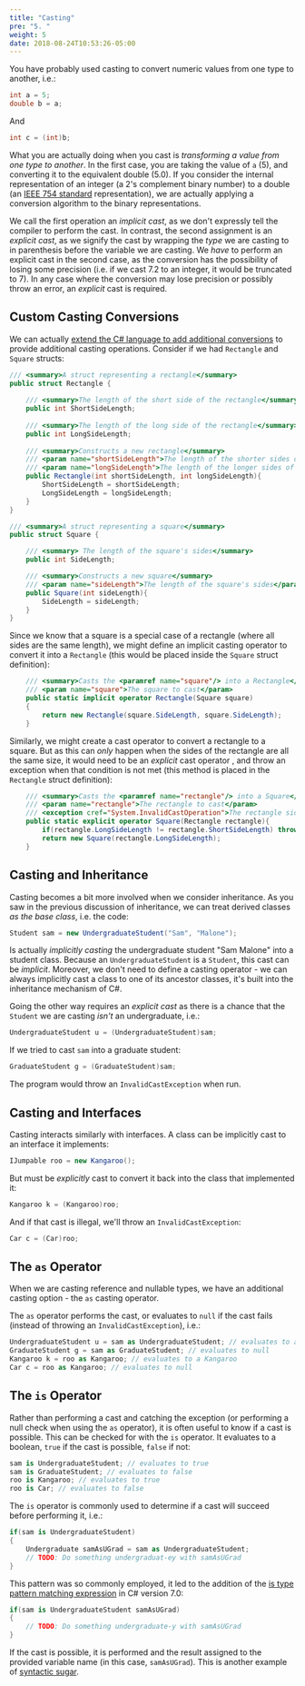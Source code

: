```yaml
---
title: "Casting"
pre: "5. "
weight: 5
date: 2018-08-24T10:53:26-05:00
---
```

You have probably used casting to convert numeric values from one type to another, i.e.:

```csharp 
int a = 5;
double b = a;
```

And 

```csharp 
int c = (int)b;
```

What you are actually doing when you cast is _transforming a value from one type to another_.  In the first case, you are taking the value of `a` (5), and converting it to the equivalent double (5.0).  If you consider the internal representation of an integer (a 2's complement binary number) to a double (an [IEEE 754 standard](https://en.wikipedia.org/wiki/IEEE_754) representation), we are actually applying a conversion algorithm to the binary representations.  

We call the first operation an _implicit cast_, as we don't expressly tell the compiler to perform the cast. In contrast, the second assignment is an _explicit cast_, as we signify the cast by wrapping the _type_ we are casting to in parenthesis before the variable we are casting.  We _have_ to perform an explicit cast in the second case, as the conversion has the possibility of losing some precision (i.e. if we cast 7.2 to an integer, it would be truncated to 7).  In any case where the conversion may lose precision or possibly throw an error, an _explicit_ cast is required.

## Custom Casting Conversions
We can actually [extend the C# language to add additional conversions](https://docs.microsoft.com/en-us/dotnet/csharp/language-reference/operators/user-defined-conversion-operators) to provide additional casting operations.  Consider if we had `Rectangle` and `Square` structs:

```csharp
/// <summary>A struct representing a rectangle</summary>
public struct Rectangle {
    
    /// <summary>The length of the short side of the rectangle</summary>
    public int ShortSideLength;
    
    /// <summary>The length of the long side of the rectangle</summary>
    public int LongSideLength;
    
    /// <summary>Constructs a new rectangle</summary>
    /// <param name="shortSideLength">The length of the shorter sides of the rectangle</param>
    /// <param name="longSideLength">The length of the longer sides of the rectangle</param>
    public Rectangle(int shortSideLength, int longSideLength){
        ShortSideLength = shortSideLength;
        LongSideLength = longSideLength;
    }
}

/// <summary>A struct representing a square</summary>
public struct Square {

    /// <summary> The length of the square's sides</summary>
    public int SideLength;

    /// <summary>Constructs a new square</summary>
    /// <param name="sideLength">The length of the square's sides</param>
    public Square(int sideLength){
        SideLength = sideLength;
    }
}
```

Since we know that a square is a special case of a rectangle (where all sides are the same length), we might define an implicit casting operator to convert it into a `Rectangle` (this would be placed inside the `Square` struct definition):

```csharp
    /// <summary>Casts the <paramref name="square"/> into a Rectangle</summary>
    /// <param name="square">The square to cast</param>
    public static implicit operator Rectangle(Square square) 
    {
        return new Rectangle(square.SideLength, square.SideLength);
    }
```

Similarly, we might create a cast operator to convert a rectangle to a square.  But as this can _only_ happen when the sides of the rectangle are all the same size, it would need to be an _explicit_ cast operator , and throw an exception when that condition is not met (this method is placed in the `Rectangle` struct definition):

```csharp
    /// <summary>Casts the <paramref name="rectangle"/> into a Square</summary>
    /// <param name="rectangle">The rectangle to cast</param>
    /// <exception cref="System.InvalidCastOperation">The rectangle sides must be equal to cast to a square</exception>
    public static explicit operator Square(Rectangle rectangle){
        if(rectangle.LongSideLength != rectangle.ShortSideLength) throw new InvalidCastException("The sides of a square must be of equal lengths");
        return new Square(rectangle.LongSideLength);
    }
```

## Casting and Inheritance
Casting becomes a bit more involved when we consider inheritance.  As you saw in the previous discussion of inheritance, we can treat derived classes _as the base class_, i.e. the code:

```csharp 
Student sam = new UndergraduateStudent("Sam", "Malone");
```

Is actually _implicitly casting_ the undergraduate student "Sam Malone" into a student class.  Because an `UndergraduateStudent` is a `Student`, this cast can be _implicit_.  Moreover, we don't need to define a casting operator - we can always implicitly cast a class to one of its ancestor classes, it's built into the inheritance mechanism of C#.

Going the other way requires an _explicit cast_ as there is a chance that the `Student` we are casting _isn't_ an undergraduate, i.e.:

```csharp
UndergraduateStudent u = (UndergraduateStudent)sam;
```

If we tried to cast `sam` into a graduate student:

```csharp
GraduateStudent g = (GraduateStudent)sam;
```

The program would throw an `InvalidCastException` when run.

## Casting and Interfaces
Casting interacts similarly with interfaces.  A class can be implicitly cast to an interface it implements:

```csharp
IJumpable roo = new Kangaroo();
```

But must be _explicitly_ cast to convert it back into the class that implemented it:

```csharp 
Kangaroo k = (Kangaroo)roo;
```

And if that cast is illegal, we'll throw an `InvalidCastException`:

```csharp
Car c = (Car)roo;
```

## The `as` Operator
When we are casting reference and nullable types, we have an additional casting option - the `as` casting operator.  

The `as` operator performs the cast, or evaluates to `null` if the cast fails (instead of throwing an `InvalidCastException`), i.e.:

```csharp
UndergraduateStudent u = sam as UndergraduateStudent; // evaluates to an UndergraduateStudent 
GraduateStudent g = sam as GraduateStudent; // evaluates to null
Kangaroo k = roo as Kangaroo; // evaluates to a Kangaroo 
Car c = roo as Kangaroo; // evaluates to null
```

## The `is` Operator
Rather than performing a cast and catching the exception (or performing a null check when using the `as` operator), it is often useful to know if a cast is possible.  This can be checked for with the `is` operator.  It evaluates to a boolean, `true` if the cast is possible, `false` if not:

```csharp
sam is UndergraduateStudent; // evaluates to true
sam is GraduateStudent; // evaluates to false
roo is Kangaroo; // evaluates to true
roo is Car; // evaluates to false
```

The `is` operator is commonly used to determine if a cast will succeed before performing it, i.e.:

```csharp
if(sam is UndergraduateStudent) 
{
    Undergraduate samAsUGrad = sam as UndergraduateStudent;
    // TODO: Do something undergraduat-ey with samAsUGrad
}
```

This pattern was so commonly employed, it led to the addition of the [is type pattern matching expression](https://docs.microsoft.com/en-us/dotnet/csharp/pattern-matching#the-is-type-pattern-expression) in C# version 7.0:

```csharp 
if(sam is UndergraduateStudent samAsUGrad) 
{
    // TODO: Do something undergraduate-y with samAsUGrad
}
```

If the cast is possible, it is performed and the result assigned to the provided variable name (in this case, `samAsUGrad`).  This is another example of [syntactic sugar](https://en.wikipedia.org/wiki/Syntactic_sugar).